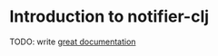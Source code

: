 # Introduction to notifier-clj

TODO: write [great documentation](http://jacobian.org/writing/what-to-write/)
